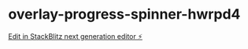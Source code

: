 # overlay-progress-spinner-hwrpd4

[Edit in StackBlitz next generation editor ⚡️](https://stackblitz.com/~/github.com/Ashok0111/overlay-progress-spinner-hwrpd4)